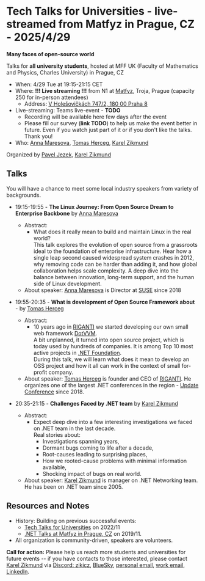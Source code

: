 # Tech Talks for Universities - live-streamed from Matfyz in Prague, CZ - 2025/4/29

**Many faces of open-source world**

Talks for **all university students**, hosted at MFF UK (Faculty of Mathematics and Physics, Charles University) in Prague, CZ
- When: 4/29 Tue at 19:15-21:15 CET
- Where: **!!! Live streaming !!!** from N1 at [Matfyz](https://matfyz.cz/), Troja, Prague (capacity 250 for in-person attendees)
    - Address: [V Holešovičkách 747/2, 180 00 Praha 8](https://www.mff.cuni.cz/cs/vnitrni-zalezitosti/budovy-a-arealy/troja)
- Live-streaming: Teams live-event - **TODO**
    -  Recording will be available here few days after the event
    -  Please fill our survey (**link TODO**) to help us make the event better in future. Even if you watch just part of it or if you don't like the talks. Thank you!
- Who: [Anna Maresova](https://www.linkedin.com/in/anna-maresova-9950087/), [Tomas Herceg](https://www.tomasherceg.com/), [Karel Zikmund](https://karelz.github.io)


Organized by [Pavel Jezek](https://www.mff.cuni.cz/en/faculty/organizational-structure/people?hdl=2764), [Karel Zikmund](https://karelz.github.io)

## Talks

You will have a chance to meet some local industry speakers from variety of backgrounds.

- 19:15-19:55 - **The Linux Journey: From Open Source Dream to Enterprise Backbone** by [Anna Maresova](https://www.linkedin.com/in/anna-maresova-9950087/)
  - Abstract:
    - What does it really mean to build and maintain Linux in the real world?
      <br/>This talk explores the evolution of open source from a grassroots ideal to the foundation of enterprise infrastructure. Hear how a single leap second caused widespread system crashes in 2012, why removing code can be harder than adding it, and how global collaboration helps scale complexity. A deep dive into the balance between innovation, long-term support, and the human side of Linux development.
  - About speaker: [Anna Maresova](https://www.linkedin.com/in/anna-maresova-9950087/) is Director at [SUSE](https://www.suse.com/) since 2018

- 19:55-20:35 - **What is development of Open Source Framework about** - by [Tomas Herceg](https://www.tomasherceg.com/)
  - Abstract:
      - 10 years ago in [RIGANTI](https://www.riganti.cz/) we started developing our own small web framework [DotVVM](https://www.dotvvm.com/).
        <br/>A bit unplanned, it turned into open source project, which is today used by hundreds of companies. It is among Top 10 most active projects in [.NET Foundation](https://dotnetfoundation.org/).
        <br/>During this talk, we will learn what does it mean to develop an OSS project and how it all can work in the context of small for-profit company.
  - About speaker: [Tomas Herceg](https://www.tomasherceg.com/) is founder and CEO of [RIGANTI](https://www.riganti.cz/). He organizes one of the largest .NET conferences in the region - [Update Conference](https://www.updateconference.net/) since 2018.


- 20:35-21:15 - **Challenges Faced by .NET team** by [Karel Zikmund](https://karelz.github.io)
  - Abstract:
    - Expect deep dive into a few interesting investigations we faced on .NET team in the last decade.
      <br/>
      Real stories about:
        - Investigations spanning years,
        - Dormant bugs coming to life after a decade,
        - Root-causes leading to surprising places,
        - How we rooted-cause problems with minimal information available,
        - Shocking impact of bugs on real world.
  - About speaker: [Karel Zikmund](https://karelz.github.io) is manager on .NET Networking team. He has been on .NET team since 2005.


## Resources and Notes

- History: Building on previous successful events:
  - [Tech Talks for Universities](/events/events_2022-11-10_Tech_Talks_for_Universities) on 2022/11
  - [.NET Talks at Matfyz in Prague, CZ](/events/events_2019-11-14_dotNet_Talks_at_Matfyz) on 2019/11.
- All organization is community-driven, speakers are volunteers.

**Call for action:** Please help us reach more students and universities for future events -- if you have contacts to those interested, please contact [Karel Zikmund](https://karelz.github.io/) via [Discord: zikicz](https://discord.com/), [BlueSky](https://bsky.app/profile/zikicz.bsky.social), [personal email](mailto:ZikiCZ@hotmail.com), [work email](mailto:karelz@microsoft.com), [LinkedIn](https://www.linkedin.com/in/karelzikmund).
